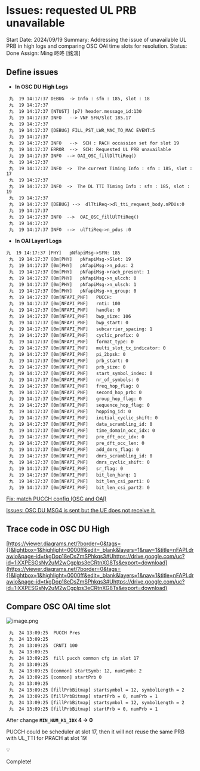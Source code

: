# Issues: requested UL PRB unavailable

Start Date: 2024/09/19
Summary: Addressing the issue of unavailable UL PRB in high logs and comparing OSC OAI time slots for resolution.
Status: Done
Assign: Ming 咚咚 [銘鴻]

## Define issues

- **In OSC DU High Logs**

```
 九  19 14:17:37 DEBUG  -> Info : sfn : 185, slot : 18
 九  19 14:17:37 
 九  19 14:17:37 [NTUST] (p7) header.message_id:130
 九  19 14:17:37 INFO   --> VNF SFN/Slot 185.17 
 九  19 14:17:37 
 九  19 14:17:37 [DEBUG] FILL_PST_LWR_MAC_TO_MAC EVENT:5
 九  19 14:17:37 
 九  19 14:17:37 INFO   -->  SCH : RACH occassion set for slot 19
 九  19 14:17:37 ERROR  -->  SCH: Requested UL PRB unavailable
 九  19 14:17:37 INFO  --> OAI_OSC_fillDlTtiReq()
 九  19 14:17:37 
 九  19 14:17:37 INFO  ->  The current Timing Info : sfn : 185, slot : 17
 九  19 14:17:37 
 九  19 14:17:37 INFO  ->  The DL TTI Timing Info : sfn : 185, slot : 19
 九  19 14:17:37 
 九  19 14:17:37 [DEBUG] -->  dlTtiReq->dl_tti_request_body.nPDUs:0
 九  19 14:17:37 
 九  19 14:17:37 INFO  -->  OAI_OSC_fillUlTtiReq()
 九  19 14:17:37 
 九  19 14:17:37 INFO  -->  ulTtiReq->n_pdus :0
```

- **In OAI Layer1 Logs**

```
九  19 14:17:37 [PHY]   pNfapiMsg->SFN: 185
 九  19 14:17:37 [0m[PHY]   pNfapiMsg->Slot: 19
 九  19 14:17:37 [0m[PHY]   pNfapiMsg->n_pdus: 2
 九  19 14:17:37 [0m[PHY]   pNfapiMsg->rach_present: 1
 九  19 14:17:37 [0m[PHY]   pNfapiMsg->n_ulcch: 0
 九  19 14:17:37 [0m[PHY]   pNfapiMsg->n_ulsch: 1
 九  19 14:17:37 [0m[PHY]   pNfapiMsg->n_group: 0
 九  19 14:17:37 [0m[NFAPI_PNF]   PUCCH:
 九  19 14:17:37 [0m[NFAPI_PNF]   rnti: 100
 九  19 14:17:37 [0m[NFAPI_PNF]   handle: 0
 九  19 14:17:37 [0m[NFAPI_PNF]   bwp_size: 106
 九  19 14:17:37 [0m[NFAPI_PNF]   bwp_start: 0
 九  19 14:17:37 [0m[NFAPI_PNF]   subcarrier_spacing: 1
 九  19 14:17:37 [0m[NFAPI_PNF]   cyclic_prefix: 0
 九  19 14:17:37 [0m[NFAPI_PNF]   format_type: 0
 九  19 14:17:37 [0m[NFAPI_PNF]   multi_slot_tx_indicator: 0
 九  19 14:17:37 [0m[NFAPI_PNF]   pi_2bpsk: 0
 九  19 14:17:37 [0m[NFAPI_PNF]   prb_start: 0
 九  19 14:17:37 [0m[NFAPI_PNF]   prb_size: 0
 九  19 14:17:37 [0m[NFAPI_PNF]   start_symbol_index: 0
 九  19 14:17:37 [0m[NFAPI_PNF]   nr_of_symbols: 0
 九  19 14:17:37 [0m[NFAPI_PNF]   freq_hop_flag: 0
 九  19 14:17:37 [0m[NFAPI_PNF]   second_hop_prb: 0
 九  19 14:17:37 [0m[NFAPI_PNF]   group_hop_flag: 0
 九  19 14:17:37 [0m[NFAPI_PNF]   sequence_hop_flag: 0
 九  19 14:17:37 [0m[NFAPI_PNF]   hopping_id: 0
 九  19 14:17:37 [0m[NFAPI_PNF]   initial_cyclic_shift: 0
 九  19 14:17:37 [0m[NFAPI_PNF]   data_scrambling_id: 0
 九  19 14:17:37 [0m[NFAPI_PNF]   time_domain_occ_idx: 0
 九  19 14:17:37 [0m[NFAPI_PNF]   pre_dft_occ_idx: 0
 九  19 14:17:37 [0m[NFAPI_PNF]   pre_dft_occ_len: 0
 九  19 14:17:37 [0m[NFAPI_PNF]   add_dmrs_flag: 0
 九  19 14:17:37 [0m[NFAPI_PNF]   dmrs_scrambling_id: 0
 九  19 14:17:37 [0m[NFAPI_PNF]   dmrs_cyclic_shift: 0
 九  19 14:17:37 [0m[NFAPI_PNF]   sr_flag: 0
 九  19 14:17:37 [0m[NFAPI_PNF]   bit_len_harq: 1
 九  19 14:17:37 [0m[NFAPI_PNF]   bit_len_csi_part1: 0
 九  19 14:17:37 [0m[NFAPI_PNF]   bit_len_csi_part2: 0
```

[Fix: match PUCCH config (OSC and OAI)](Fix%20match%20PUCCH%20config%20(OSC%20and%20OAI)%20121100983143815597a0fe86f92aba6f.md) 

[Issues: OSC DU MSG4 is sent but the UE does not receive it.](Issues%20OSC%20DU%20MSG4%20is%20sent%20but%20the%20UE%20does%20not%20rec%2012110098314381ba89bddcafc0ae64e2.md) 

## Trace code in OSC DU High

[https://viewer.diagrams.net/?border=0&tags={}&lightbox=1&highlight=0000ff&edit=_blank&layers=1&nav=1&title=nFAPI.drawio&page-id=tkgDop18eDsZmSPhkqs3#Uhttps://drive.google.com/uc?id=1iXXPESGsNy2uM2wCgplps3eCRtnXG8Ts&export=download](https://viewer.diagrams.net/?border=0&tags={}&lightbox=1&highlight=0000ff&edit=_blank&layers=1&nav=1&title=nFAPI.drawio&page-id=tkgDop18eDsZmSPhkqs3#Uhttps://drive.google.com/uc?id=1iXXPESGsNy2uM2wCgplps3eCRtnXG8Ts&export=download)

## Compare OSC OAI time slot

![image.png](image%2031.png)

```
 九  24 13:09:25  PUCCH Pres
 九  24 13:09:25 
 九  24 13:09:25  CRNTI 100
 九  24 13:09:25 
 九  24 13:09:25  fill pucch common cfg in slot 17
 九  24 13:09:25 
 九  24 13:09:25 [common] startSymb: 12, numSymb: 2
 九  24 13:09:25 [common] startPrb 0
 九  24 13:09:25 
 九  24 13:09:25 [fillPrbBitmap] startsymbol = 12, symbolLength = 2
 九  24 13:09:25 [fillPrbBitmap] startPrb = 0, numPrb = 1
 九  24 13:09:25 [fillPrbBitmap] startsymbol = 12, symbolLength = 2
 九  24 13:09:25 [fillPrbBitmap] startPrb = 0, numPrb = 1
```

After change **`MIN_NUM_K1_IDX` 4 → 0**

PUCCH could be scheduler at slot 17, then it will not reuse the same PRB with UL_TTI for PRACH at slot 19!

<aside>
💡

Complete!

</aside>